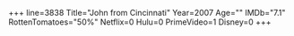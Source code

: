 +++
line=3838
Title="John from Cincinnati"
Year=2007
Age=""
IMDb="7.1"
RottenTomatoes="50%"
Netflix=0
Hulu=0
PrimeVideo=1
Disney=0
+++

